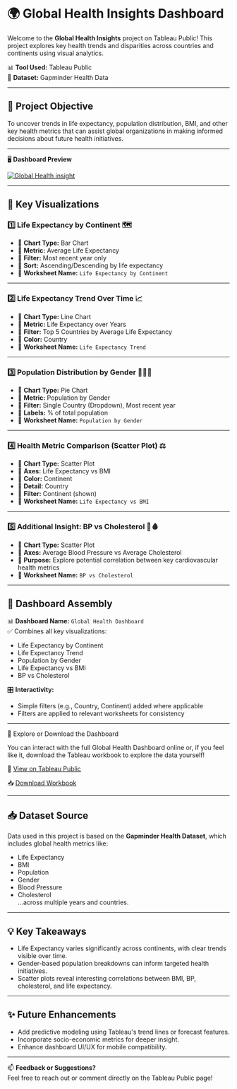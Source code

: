 # 🌍 Global Health Insights Dashboard

Welcome to the **Global Health Insights** project on Tableau Public! This project explores key health trends and disparities across countries and continents using visual analytics. 

📊 **Tool Used:** Tableau Public  
📅 **Dataset:** Gapminder Health Data  

---

## 📌 Project Objective

To uncover trends in life expectancy, population distribution, BMI, and other key health metrics that can assist global organizations in making informed decisions about future health initiatives.

---
🖥️ **Dashboard Preview**  
<div class='tableauPlaceholder' id='viz1759149424060' style='position: relative'><noscript><a href='#'><img alt='Global Health insight ' src='https:&#47;&#47;public.tableau.com&#47;static&#47;images&#47;He&#47;Healthdata_17562987225410&#47;GlobalHealthDashboard&#47;1_rss.png' style='border: none' /></a></noscript><object class='tableauViz'  style='display:none;'><param name='host_url' value='https%3A%2F%2Fpublic.tableau.com%2F' /> <param name='embed_code_version' value='3' /> <param name='site_root' value='' /><param name='name' value='Healthdata_17562987225410&#47;GlobalHealthDashboard' /><param name='tabs' value='no' /><param name='toolbar' value='yes' /><param name='static_image' value='https:&#47;&#47;public.tableau.com&#47;static&#47;images&#47;He&#47;Healthdata_17562987225410&#47;GlobalHealthDashboard&#47;1.png' /> <param name='animate_transition' value='yes' /><param name='display_static_image' value='yes' /><param name='display_spinner' value='yes' /><param name='display_overlay' value='yes' /><param name='display_count' value='yes' /><param name='language' value='en-US' /></object></div>

---
## 🧰 Key Visualizations

### 1️⃣ Life Expectancy by Continent 🗺️

- 🔹 **Chart Type:** Bar Chart  
- 🔹 **Metric:** Average Life Expectancy  
- 🔹 **Filter:** Most recent year only  
- 🔹 **Sort:** Ascending/Descending by life expectancy  
- 📄 **Worksheet Name:** `Life Expectancy by Continent`

---

### 2️⃣ Life Expectancy Trend Over Time 📈

- 🔹 **Chart Type:** Line Chart  
- 🔹 **Metric:** Life Expectancy over Years  
- 🔹 **Filter:** Top 5 Countries by Average Life Expectancy  
- 🔹 **Color:** Country  
- 📄 **Worksheet Name:** `Life Expectancy Trend`

---

### 3️⃣ Population Distribution by Gender 🧑‍🤝‍🧑

- 🔹 **Chart Type:** Pie Chart  
- 🔹 **Metric:** Population by Gender  
- 🔹 **Filter:** Single Country (Dropdown), Most recent year  
- 🔹 **Labels:** % of total population  
- 📄 **Worksheet Name:** `Population by Gender`

---

### 4️⃣ Health Metric Comparison (Scatter Plot) ⚖️

- 🔹 **Chart Type:** Scatter Plot  
- 🔹 **Axes:** Life Expectancy vs BMI  
- 🔹 **Color:** Continent  
- 🔹 **Detail:** Country  
- 🔹 **Filter:** Continent (shown)  
- 📄 **Worksheet Name:** `Life Expectancy vs BMI`

---

### 5️⃣ Additional Insight: BP vs Cholesterol 💓🩸

- 🔹 **Chart Type:** Scatter Plot  
- 🔹 **Axes:** Average Blood Pressure vs Average Cholesterol  
- 🔹 **Purpose:** Explore potential correlation between key cardiovascular health metrics  
- 📄 **Worksheet Name:** `BP vs Cholesterol`


---

## 🧩 Dashboard Assembly

📊 **Dashboard Name:** `Global Health Dashboard`  
✅ Combines all key visualizations:  
- Life Expectancy by Continent  
- Life Expectancy Trend  
- Population by Gender  
- Life Expectancy vs BMI  
- BP vs Cholesterol

🎛️ **Interactivity:**  
- Simple filters (e.g., Country, Continent) added where applicable  
- Filters are applied to relevant worksheets for consistency



---

🚀 Explore or Download the Dashboard

You can interact with the full Global Health Dashboard online or, if you feel like it, download the Tableau workbook to explore the data yourself!

🔗 [View on Tableau Public](https://public.tableau.com/shared/M4HKGQHGD?:display_count=n&:origin=viz_share_link/)

📥 [Download Workbook](https://raw.githubusercontent.com/Aromrom/Global-Health-insights-using-Tableau-Public/refs/heads/main/Health%20data.twbx/)

---

## 📥 Dataset Source

Data used in this project is based on the **Gapminder Health Dataset**, which includes global health metrics like:
- Life Expectancy
- BMI
- Population
- Gender
- Blood Pressure
- Cholesterol  
...across multiple years and countries.

---

## 💡 Key Takeaways

- Life Expectancy varies significantly across continents, with clear trends visible over time.
- Gender-based population breakdowns can inform targeted health initiatives.
- Scatter plots reveal interesting correlations between BMI, BP, cholesterol, and life expectancy.

---

## ✨ Future Enhancements

- Add predictive modeling using Tableau's trend lines or forecast features.
- Incorporate socio-economic metrics for deeper insight.
- Enhance dashboard UI/UX for mobile compatibility.

---

📫 **Feedback or Suggestions?**  
Feel free to reach out or comment directly on the Tableau Public page!

